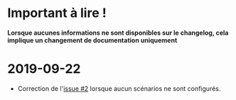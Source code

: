 # Important à lire !

__Lorsque aucunes informations ne sont disponibles sur le changelog, cela implique un changement de documentation uniquement__

# 2019-09-22

- Correction de l'[issue #2](https://github.com/mguyard/Jeedom-Diagral_eOne/issues/2) lorsque aucun scénarios ne sont configurés.